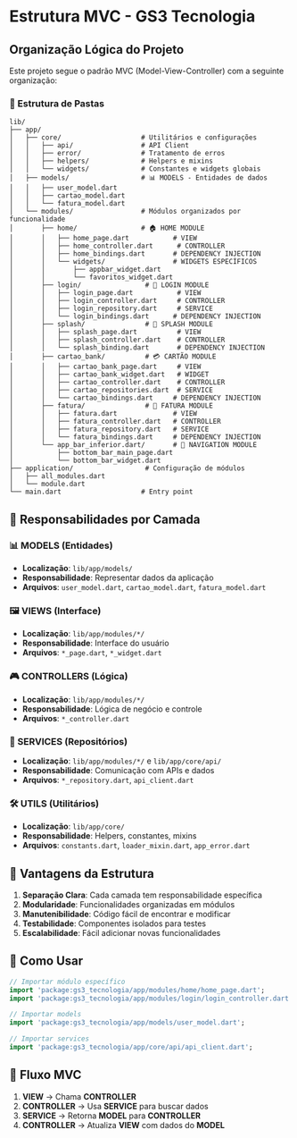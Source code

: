 # Estrutura MVC - GS3 Tecnologia

## Organização Lógica do Projeto

Este projeto segue o padrão MVC (Model-View-Controller) com a seguinte organização:

### 📁 Estrutura de Pastas

```
lib/
├── app/
│   ├── core/                    # Utilitários e configurações
│   │   ├── api/                 # API Client
│   │   ├── error/               # Tratamento de erros
│   │   ├── helpers/             # Helpers e mixins
│   │   └── widgets/             # Constantes e widgets globais
│   ├── models/                  # 📊 MODELS - Entidades de dados
│   │   ├── user_model.dart
│   │   ├── cartao_model.dart
│   │   └── fatura_model.dart
│   └── modules/                 # Módulos organizados por funcionalidade
│       ├── home/                # 🏠 HOME MODULE
│       │   ├── home_page.dart           # VIEW
│       │   ├── home_controller.dart      # CONTROLLER
│       │   ├── home_bindings.dart       # DEPENDENCY INJECTION
│       │   └── widgets/                 # WIDGETS ESPECÍFICOS
│       │       ├── appbar_widget.dart
│       │       └── favoritos_widget.dart
│       ├── login/                # 🔐 LOGIN MODULE
│       │   ├── login_page.dart           # VIEW
│       │   ├── login_controller.dart     # CONTROLLER
│       │   ├── login_repository.dart     # SERVICE
│       │   └── login_bindings.dart      # DEPENDENCY INJECTION
│       ├── splash/               # 🚀 SPLASH MODULE
│       │   ├── splash_page.dart          # VIEW
│       │   ├── splash_controller.dart    # CONTROLLER
│       │   └── splash_binding.dart       # DEPENDENCY INJECTION
│       ├── cartao_bank/          # 💳 CARTÃO MODULE
│       │   ├── cartao_bank_page.dart     # VIEW
│       │   ├── cartao_bank_widget.dart   # WIDGET
│       │   ├── cartao_controller.dart    # CONTROLLER
│       │   ├── cartao_repositories.dart  # SERVICE
│       │   └── cartao_bindings.dart     # DEPENDENCY INJECTION
│       ├── fatura/               # 📄 FATURA MODULE
│       │   ├── fatura.dart              # VIEW
│       │   ├── fatura_controller.dart   # CONTROLLER
│       │   ├── fatura_repository.dart   # SERVICE
│       │   └── fatura_bindings.dart     # DEPENDENCY INJECTION
│       └── app_bar_inferior.dart/       # 🧭 NAVIGATION MODULE
│           ├── bottom_bar_main_page.dart
│           └── bottom_bar_widget.dart
├── application/                  # Configuração de módulos
│   ├── all_modules.dart
│   └── module.dart
└── main.dart                    # Entry point
```

## 🎯 Responsabilidades por Camada

### 📊 MODELS (Entidades)
- **Localização**: `lib/app/models/`
- **Responsabilidade**: Representar dados da aplicação
- **Arquivos**: `user_model.dart`, `cartao_model.dart`, `fatura_model.dart`

### 🖼️ VIEWS (Interface)
- **Localização**: `lib/app/modules/*/`
- **Responsabilidade**: Interface do usuário
- **Arquivos**: `*_page.dart`, `*_widget.dart`

### 🎮 CONTROLLERS (Lógica)
- **Localização**: `lib/app/modules/*/`
- **Responsabilidade**: Lógica de negócio e controle
- **Arquivos**: `*_controller.dart`

### 🔧 SERVICES (Repositórios)
- **Localização**: `lib/app/modules/*/` e `lib/app/core/api/`
- **Responsabilidade**: Comunicação com APIs e dados
- **Arquivos**: `*_repository.dart`, `api_client.dart`

### 🛠️ UTILS (Utilitários)
- **Localização**: `lib/app/core/`
- **Responsabilidade**: Helpers, constantes, mixins
- **Arquivos**: `constants.dart`, `loader_mixin.dart`, `app_error.dart`

## 🚀 Vantagens da Estrutura

1. **Separação Clara**: Cada camada tem responsabilidade específica
2. **Modularidade**: Funcionalidades organizadas em módulos
3. **Manutenibilidade**: Código fácil de encontrar e modificar
4. **Testabilidade**: Componentes isolados para testes
5. **Escalabilidade**: Fácil adicionar novas funcionalidades

## 📝 Como Usar

```dart
// Importar módulo específico
import 'package:gs3_tecnologia/app/modules/home/home_page.dart';
import 'package:gs3_tecnologia/app/modules/login/login_controller.dart';

// Importar models
import 'package:gs3_tecnologia/app/models/user_model.dart';

// Importar services
import 'package:gs3_tecnologia/app/core/api/api_client.dart';
```

## 🔄 Fluxo MVC

1. **VIEW** → Chama **CONTROLLER**
2. **CONTROLLER** → Usa **SERVICE** para buscar dados
3. **SERVICE** → Retorna **MODEL** para **CONTROLLER**
4. **CONTROLLER** → Atualiza **VIEW** com dados do **MODEL**
